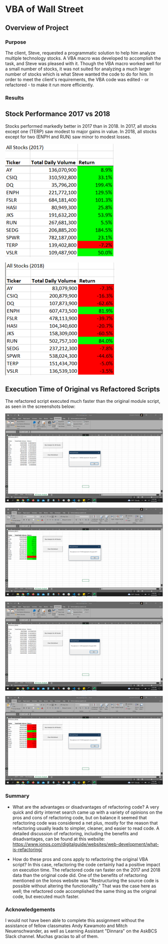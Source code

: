 # VBA of Wall Street

## Overview of Project

### Purpose
The client, Steve, requested a programmatic solution to help him analyze multiple
technology stocks. A VBA macro was developed to accomplish the task, and Steve was
pleased with it. Though the VBA macro worked well for a small number of stocks, it
was not suited for analyzing a much larger number of stocks which is what Steve
wanted the code to do for him. In order to meet the client's requirements, the VBA
code was edited - or refactored - to make it run more efficiently.

### Results

## Stock Performance 2017 vs 2018
Stocks performed markedly better in 2017 than in 2018. In 2017, all stocks except one (TERP) saw modest to major gains in value. In 2018, all stocks except for two (ENPH and RUN) saw minor to modest losses.

![Stock Performance 2017](resources/stock_performance_2017.png)

![Stock Performance 2018](resources/stock_performance_2018.png)

## Execution Time of Original vs Refactored Scripts

The refactored script executed much faster than the original module script, as seen in the screenshots below:

![Original Script Excution Time - 2017](resources/All_Stocks_Analysis_2017.png)

![Refactored Script Execution Time - 2017](resources/VBA_Challenge_2017.png)

![Original Script Execution Time - 2018](resources/All_Stocks_Analysis_2018.png)

![Refactored Script Execution Time - 2018](resources/VBA_Challenge_2018.png)

### Summary

- What are the advantages or disadvantages of refactoring code?
A very quick and dirty internet search came up with a variety of opinions on the pros and cons of refactoring code,
but on balance it seemed that refactoring code was considered a net plus, mostly for the reason that refactoring
usually leads to simpler, cleaner, and easier to read code. A detailed discussion of refactoring, including the
benefits and disadvantages, can be found at this website: https://www.ionos.com/digitalguide/websites/web-development/what-is-refactoring/

- How do these pros and cons apply to refactoring the original VBA script?
In this case, refactoring the code certainly had a positive impact on execution time. The refactored code ran faster on the 2017 and 2018
data than the original code did. One of the benefits of refactoring mentioned on the Ionos website was "Restructuring the source code is possible
without altering the functionality." That was the case here as well; the refactored code accomplished the same thing as the original code, but
executed much faster.

### Acknowledgements
I would not have been able to complete this assignment without the assistance of fellow classmates Andy Kawamoto and Mitch Neuenschwander, as well as
Learning Assistant "Dinnara" on the AskBCS Slack channel. Muchas gracias to all of them.